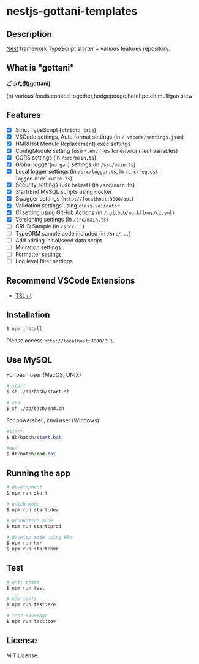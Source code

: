 # nestjs-gottani-templates

## Description

[Nest](https://github.com/nestjs/nest) framework TypeScript starter + various features repository.

## What is "gottani"

**ごった煮[gottani]**

(n) various foods cooked together,hodgepodge,hotchpotch,mulligan stew

## Features

- [x] Strict TypeScript (`strict: true`)
- [x] VSCode settings, Auto format settings (in `/.vscode/settings.json`)
- [x] HMR(Hot Module Replacement) exec settings
- [x] ConfigModule setting (use `*.env` files for environment variables)
- [x] CORS settings (in `/src/main.ts`)
- [x] Global logger(`morgan`) settings (in `/src/main.ts`)
- [x] Local logger settings (in `/src/logger.ts`, in `/src/request-logger.middleware.ts`)
- [x] Security settings (use `helmet`) (in `/src/main.ts`)
- [x] Start/End MySQL scripts using docker
- [x] Swagger settings (`http://localhost:3000/api`)
- [x] Validation settings using `class-validator`
- [x] CI setting using GitHub Actions (in `/.github/workflows/ci.yml`)
- [x] Versioning settings (in `/src/main.ts`)
- [ ] CRUD Sample (in `/src/...`)
- [ ] TypeORM sample code included (in `/src/...`)
- [ ] Add adding initial/seed data script
- [ ] Migration settings
- [ ] Formatter settings
- [ ] Log level filter settings

## Recommend VSCode Extensions
- [TSLint](https://marketplace.visualstudio.com/items?itemName=ms-vscode.vscode-typescript-tslint-plugin)

## Installation

```bash
$ npm install
```

Please access `http://localhost:3000/0.1`.

## Use MySQL

For bash user (MacOS, UNIX)

```bash
# start
$ sh ./db/bash/start.sh

# end
$ sh ./db/bash/end.sh
```

For powershell, cmd user (Windows)

```powershell
#start
$ db/batch/start.bat

#end
$ db/batch/end.bat
```

## Running the app

```bash
# development
$ npm run start

# watch mode
$ npm run start:dev

# production mode
$ npm run start:prod

# develop mode using HRM
$ npm run hmr
$ npm run start:hmr
```

## Test

```bash
# unit tests
$ npm run test

# e2e tests
$ npm run test:e2e

# test coverage
$ npm run test:cov
```

## License

MIT License.
